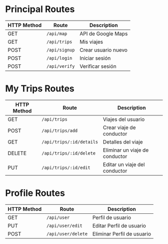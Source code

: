 <h1> Principal Routes </h1>

| HTTP Method  | Route                   | Description                             |
|--------------|-------------------------|-----------------------------------------|
| GET          | `/api/map`                 | API de Google Maps                   |
| GET          | `/api/trips`                | Mis viajes                           |
| POST         | `/api/signup`               | Crear usuario nuevo                  |
| POST         | `/api/login`                | Iniciar sesión                       |
| POST         | `/api/verify`               | Verificar sesión                     |
 

<h1> My Trips Routes</h1>

| HTTP Method  | Route                   | Description                          |
|--------------|-------------------------|--------------------------------------|
| GET          | `/api/trips`            | Viajes del usuario                   |
| POST         | `/api/trips/add`        | Crear viaje de conductor             |
| GET          | `/api/trips/:id/details`| Detalles del viaje                   |
| DELETE       | `/api/trips/:id/delete` | Eliminar un viaje de conductor        |
| PUT          | `/api/trips/:id/edit`   | Editar un viaje del conductor         |




<h1>Profile Routes</h1>

| HTTP Method  | Route                     | Description                          |
|--------------|---------------------------|--------------------------------------|
| GET          | `/api/user`                   | Perfil de usuario                    | 
| PUT          | `/api/user/edit`              | Editar Perfil de usuario             |
| POST         | `/api/user/delete`            | Eliminar Perfil de usuario           |


